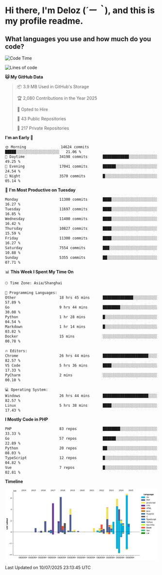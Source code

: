 # **Hi there, I'm Deloz (*´ー｀*), and this is my profile readme.**

## **What languages you use and how much do you code?**

<!--START_SECTION:waka-->
![Code Time](http://img.shields.io/badge/Code%20Time-6%2C866%20hrs%2037%20mins-blue)

![Lines of code](https://img.shields.io/badge/From%20Hello%20World%20I%27ve%20Written-58.2%20million%20lines%20of%20code-blue)

**🐱 My GitHub Data** 

> 📦 3.9 MB Used in GitHub's Storage 
 > 
> 🏆 2,080 Contributions in the Year 2025
 > 
> 💼 Opted to Hire
 > 
> 📜 43 Public Repositories 
 > 
> 🔑 217 Private Repositories 
 > 
**I'm an Early 🐤** 

```text
🌞 Morning                14624 commits       █████░░░░░░░░░░░░░░░░░░░░   21.06 % 
🌆 Daytime                34198 commits       ████████████░░░░░░░░░░░░░   49.25 % 
🌃 Evening                17041 commits       ██████░░░░░░░░░░░░░░░░░░░   24.54 % 
🌙 Night                  3570 commits        █░░░░░░░░░░░░░░░░░░░░░░░░   05.14 % 
```
📅 **I'm Most Productive on Tuesday** 

```text
Monday                   11300 commits       ████░░░░░░░░░░░░░░░░░░░░░   16.27 % 
Tuesday                  11697 commits       ████░░░░░░░░░░░░░░░░░░░░░   16.85 % 
Wednesday                11400 commits       ████░░░░░░░░░░░░░░░░░░░░░   16.42 % 
Thursday                 10827 commits       ████░░░░░░░░░░░░░░░░░░░░░   15.59 % 
Friday                   11300 commits       ████░░░░░░░░░░░░░░░░░░░░░   16.27 % 
Saturday                 7554 commits        ███░░░░░░░░░░░░░░░░░░░░░░   10.88 % 
Sunday                   5355 commits        ██░░░░░░░░░░░░░░░░░░░░░░░   07.71 % 
```


📊 **This Week I Spent My Time On** 

```text
🕑︎ Time Zone: Asia/Shanghai

💬 Programming Languages: 
Other                    18 hrs 45 mins      ██████████████░░░░░░░░░░░   57.89 % 
Go                       9 hrs 44 mins       ████████░░░░░░░░░░░░░░░░░   30.08 % 
Python                   1 hr 28 mins        █░░░░░░░░░░░░░░░░░░░░░░░░   04.54 % 
Markdown                 1 hr 14 mins        █░░░░░░░░░░░░░░░░░░░░░░░░   03.82 % 
Docker                   15 mins             ░░░░░░░░░░░░░░░░░░░░░░░░░   00.78 % 

🔥 Editors: 
Chrome                   26 hrs 44 mins      █████████████████████░░░░   82.57 % 
VS Code                  5 hrs 36 mins       ████░░░░░░░░░░░░░░░░░░░░░   17.33 % 
PyCharm                  2 mins              ░░░░░░░░░░░░░░░░░░░░░░░░░   00.10 % 

💻 Operating System: 
Windows                  26 hrs 44 mins      █████████████████████░░░░   82.57 % 
Linux                    5 hrs 38 mins       ████░░░░░░░░░░░░░░░░░░░░░   17.43 % 
```

**I Mostly Code in PHP** 

```text
PHP                      83 repos            ████████░░░░░░░░░░░░░░░░░   33.33 % 
Go                       57 repos            ██████░░░░░░░░░░░░░░░░░░░   22.89 % 
Python                   20 repos            ██░░░░░░░░░░░░░░░░░░░░░░░   08.03 % 
TypeScript               12 repos            █░░░░░░░░░░░░░░░░░░░░░░░░   04.82 % 
Vue                      7 repos             █░░░░░░░░░░░░░░░░░░░░░░░░   02.81 % 
```



**Timeline**

![Lines of Code chart](https://raw.githubusercontent.com/deloz/deloz/main/assets/bar_graph.png)


 Last Updated on 10/07/2025 23:13:45 UTC
<!--END_SECTION:waka-->
